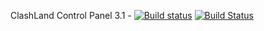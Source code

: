 ClashLand Control Panel 3.1 - [![Build status](https://ci.appveyor.com/api/projects/status/pwt0yapaxpfnokvo?svg=true)](https://ci.appveyor.com/project/antzsmt/ccp3)
[![Build Status](https://dev.azure.com/Antzsmt/CCP/_apis/build/status/CCP?branchName=master)](https://dev.azure.com/Antzsmt/CCP/_build/latest?definitionId=3&branchName=master)
